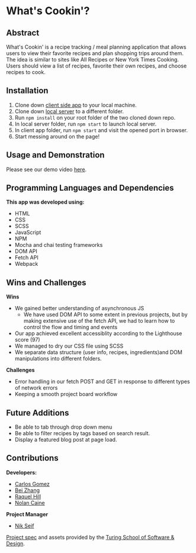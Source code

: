 # What's Cookin'?

## Abstract

What's Cookin' is a recipe tracking / meal planning application that allows users to view their favorite recipes and plan shopping trips around them. The idea is similar to sites like All Recipes or New York Times Cooking. Users should view a list of recipes, favorite their own recipes, and choose recipes to cook.

## Installation

1. Clone down [client side app](https://github.com/n0land0/whats-cookin) to your local machine.
2. Clone down [local server](https://github.com/turingschool-examples/whats-cookin-api) to a different folder.
3. Run `npm install` on your root folder of the two cloned down repo.
4. In local server folder, run `npm start` to launch local server.
5. In client app folder, run `npm start` and visit the opened port in browser.
6. Start messing around on the page!

## Usage and Demonstration

Please see our demo video [here](https://www.youtube.com/watch?v=aHChq0GsRFE).

## Programming Languages and Dependencies

**This app was developed using:**

- HTML
- CSS
- SCSS
- JavaScript
- NPM
- Mocha and chai testing frameworks
- DOM API
- Fetch API
- Webpack

## Wins and Challenges

**Wins**

- We gained better understanding of asynchronous JS
  - We have used DOM API to some extent in previous projects, but by making extensive use of the fetch API, we had to learn how to control the flow and timing and events
- Our app achieved excellent accessiblity according to the Lighthouse score (97)
- We managed to dry our CSS file using SCSS
- We separate data structure (user info, recipes, ingredients)and DOM manipulations into different folders.

**Challenges**

- Error handling in our fetch POST and GET in response to different types of network errors
- Keeping a smooth project board workflow

## Future Additions

- Be able to tab through drop down menu
- Be able to filter recipes by tags based on search result.
- Display a featured blog post at page load.

## Contributions

**Developers:**

- [Carlos Gomez](https://github.com/karmacarlos)
- [Bei Zhang](https://github.com/lokiandfengshui)
- [Raquel Hill](https://github.com/Raquelhill)
- [Nolan Caine](https://github.com/n0land0)

**Project Manager**

- [Nik Seif](https://github.com/niksseif)

[Project spec](https://frontend.turing.edu/projects/What%27sCookin-PartOne.html) and assets provided by the [Turing School of Software & Design](https://turing.edu/).
